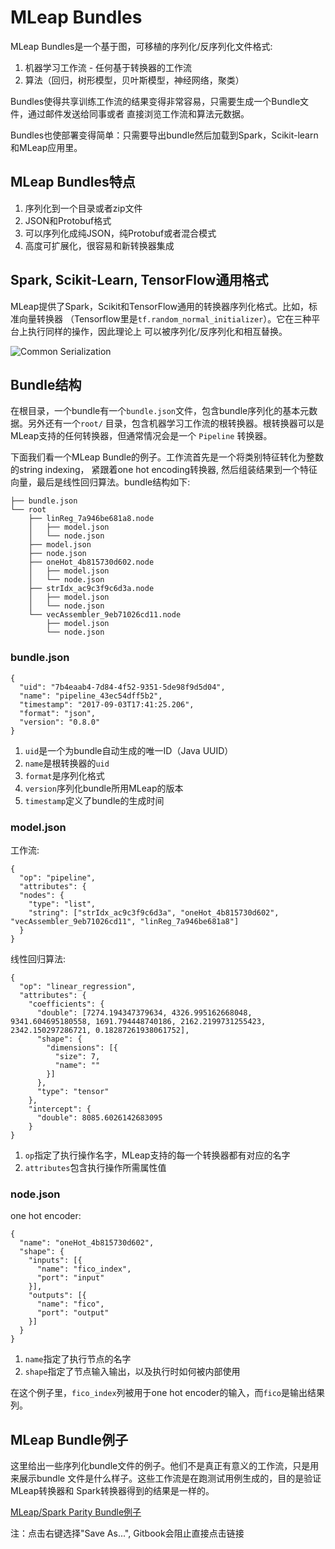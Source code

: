 # MLeap Bundles

MLeap Bundles是一个基于图，可移植的序列化/反序列化文件格式:

1. 机器学习工作流 - 任何基于转换器的工作流
2. 算法（回归，树形模型，贝叶斯模型，神经网络，聚类）

Bundles使得共享训练工作流的结果变得非常容易，只需要生成一个Bundle文件，通过邮件发送给同事或者
直接浏览工作流和算法元数据。

Bundles也使部署变得简单：只需要导出bundle然后加载到Spark，Scikit-learn和MLeap应用里。

## MLeap Bundles特点

1. 序列化到一个目录或者zip文件
2. JSON和Protobuf格式
3. 可以序列化成纯JSON，纯Protobuf或者混合模式
4. 高度可扩展化，很容易和新转换器集成

## Spark, Scikit-Learn, TensorFlow通用格式

MLeap提供了Spark，Scikit和TensorFlow通用的转换器序列化格式。比如，标准向量转换器
（Tensorflow里是`tf.random_normal_initializer`）。它在三种平台上执行同样的操作，因此理论上
可以被序列化/反序列化和相互替换。

<img src="../assets/images/common-serialization.jpg" alt="Common Serialization"/>

## Bundle结构

在根目录，一个bundle有一个`bundle.json`文件，包含bundle序列化的基本元数据。另外还有一个`root/`
目录，包含机器学习工作流的根转换器。根转换器可以是MLeap支持的任何转换器，但通常情况会是一个
`Pipeline` 转换器。

下面我们看一个MLeap Bundle的例子。工作流首先是一个将类别特征转化为整数的string indexing，
紧跟着one hot encoding转换器, 然后组装结果到一个特征向量，最后是线性回归算法。bundle结构如下:

```
├── bundle.json
└── root
    ├── linReg_7a946be681a8.node
    │   ├── model.json
    │   └── node.json
    ├── model.json
    ├── node.json
    ├── oneHot_4b815730d602.node
    │   ├── model.json
    │   └── node.json
    ├── strIdx_ac9c3f9c6d3a.node
    │   ├── model.json
    │   └── node.json
    └── vecAssembler_9eb71026cd11.node
        ├── model.json
        └── node.json
```

### bundle.json

```
{
  "uid": "7b4eaab4-7d84-4f52-9351-5de98f9d5d04",
  "name": "pipeline_43ec54dff5b2",
  "timestamp": "2017-09-03T17:41:25.206",
  "format": "json",
  "version": "0.8.0"
}
```

1. `uid`是一个为bundle自动生成的唯一ID（Java UUID）
2. `name`是根转换器的`uid`
3. `format`是序列化格式
4. `version`序列化bundle所用MLeap的版本
5. `timestamp`定义了bundle的生成时间

### model.json

工作流:

```
{
  "op": "pipeline",
  "attributes": {
  "nodes": {
    "type": "list",
    "string": ["strIdx_ac9c3f9c6d3a", "oneHot_4b815730d602", "vecAssembler_9eb71026cd11", "linReg_7a946be681a8"]
  }
}

```

线性回归算法:

```
{
  "op": "linear_regression",
  "attributes": {
    "coefficients": {
      "double": [7274.194347379634, 4326.995162668048, 9341.604695180558, 1691.794448740186, 2162.2199731255423, 2342.150297286721, 0.18287261938061752],
      "shape": {
        "dimensions": [{
          "size": 7,
          "name": ""
        }]
      },
      "type": "tensor"
    },
    "intercept": {
      "double": 8085.6026142683095
    }
}
```

1. `op`指定了执行操作名字，MLeap支持的每一个转换器都有对应的名字
2. `attributes`包含执行操作所需属性值

### node.json

one hot encoder:

```
{
  "name": "oneHot_4b815730d602",
  "shape": {
    "inputs": [{
      "name": "fico_index",
      "port": "input"
    }],
    "outputs": [{
      "name": "fico",
      "port": "output"
    }]
  }
}
```

1. `name`指定了执行节点的名字
2. `shape`指定了节点输入输出，以及执行时如何被内部使用

在这个例子里，`fico_index`列被用于one hot encoder的输入，而`fico`是输出结果列。

## MLeap Bundle例子

这里给出一些序列化bundle文件的例子。他们不是真正有意义的工作流，只是用来展示bundle
文件是什么样子。这些工作流是在跑测试用例生成的，目的是验证MLeap转换器和
Spark转换器得到的结果是一样的。

[MLeap/Spark Parity Bundle例子](../assets/bundles/spark-parity.zip)

注：点击右键选择"Save As...", Gitbook会阻止直接点击链接
